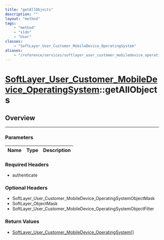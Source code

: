 ```yaml
---
title: "getAllObjects"
description: ""
layout: "method"
tags:
    - "method"
    - "sldn"
    - "User"
classes:
    - "SoftLayer_User_Customer_MobileDevice_OperatingSystem"
aliases:
    - "/reference/services/softlayer_user_customer_mobiledevice_operatingsystem/getAllObjects"
---
```

# [SoftLayer_User_Customer_MobileDevice_OperatingSystem](/reference/services/SoftLayer_User_Customer_MobileDevice_OperatingSystem)::getAllObjects




## Overview 


-----

### Parameters 
|Name | Type | Description |
| --- | --- | --- |


### Required Headers
* authenticate


### Optional Headers
* SoftLayer_User_Customer_MobileDevice_OperatingSystemObjectMask
* SoftLayer_ObjectMask
* SoftLayer_User_Customer_MobileDevice_OperatingSystemObjectFilter

### Return Values
* <a href='/reference/datatypes/SoftLayer_User_Customer_MobileDevice_OperatingSystem'>SoftLayer_User_Customer_MobileDevice_OperatingSystem[] </a>





